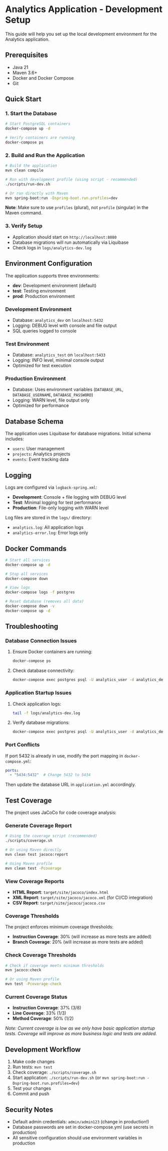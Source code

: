 # Analytics Application - Development Setup

This guide will help you set up the local development environment for the Analytics application.

## Prerequisites

- Java 21
- Maven 3.6+
- Docker and Docker Compose
- Git

## Quick Start

### 1. Start the Database

```bash
# Start PostgreSQL containers
docker-compose up -d

# Verify containers are running
docker-compose ps
```

### 2. Build and Run the Application

```bash
# Build the application
mvn clean compile

# Run with development profile (using script - recommended)
./scripts/run-dev.sh

# Or run directly with Maven
mvn spring-boot:run -Dspring-boot.run.profiles=dev
```

**Note**: Make sure to use `profiles` (plural), not `profile` (singular) in the Maven command.

### 3. Verify Setup

- Application should start on `http://localhost:8080`
- Database migrations will run automatically via Liquibase
- Check logs in `logs/analytics-dev.log`

## Environment Configuration

The application supports three environments:

- **dev**: Development environment (default)
- **test**: Testing environment  
- **prod**: Production environment

### Development Environment

- Database: `analytics_dev` on `localhost:5432`
- Logging: DEBUG level with console and file output
- SQL queries logged to console

### Test Environment

- Database: `analytics_test` on `localhost:5433`
- Logging: INFO level, minimal console output
- Optimized for test execution

### Production Environment

- Database: Uses environment variables (`DATABASE_URL`, `DATABASE_USERNAME`, `DATABASE_PASSWORD`)
- Logging: WARN level, file output only
- Optimized for performance

## Database Schema

The application uses Liquibase for database migrations. Initial schema includes:

- `users`: User management
- `projects`: Analytics projects
- `events`: Event tracking data

## Logging

Logs are configured via `logback-spring.xml`:

- **Development**: Console + file logging with DEBUG level
- **Test**: Minimal logging for test performance
- **Production**: File-only logging with WARN level

Log files are stored in the `logs/` directory:
- `analytics.log`: All application logs
- `analytics-error.log`: Error logs only

## Docker Commands

```bash
# Start all services
docker-compose up -d

# Stop all services
docker-compose down

# View logs
docker-compose logs -f postgres

# Reset database (removes all data)
docker-compose down -v
docker-compose up -d
```

## Troubleshooting

### Database Connection Issues

1. Ensure Docker containers are running:
   ```bash
   docker-compose ps
   ```

2. Check database connectivity:
   ```bash
   docker-compose exec postgres psql -U analytics_user -d analytics_dev -c "SELECT 1;"
   ```

### Application Startup Issues

1. Check application logs:
   ```bash
   tail -f logs/analytics-dev.log
   ```

2. Verify database migrations:
   ```bash
   docker-compose exec postgres psql -U analytics_user -d analytics_dev -c "\dt"
   ```

### Port Conflicts

If port 5432 is already in use, modify the port mapping in `docker-compose.yml`:

```yaml
ports:
  - "5434:5432"  # Change 5432 to 5434
```

Then update the database URL in `application.yml` accordingly.

## Test Coverage

The project uses JaCoCo for code coverage analysis:

### Generate Coverage Report
```bash
# Using the coverage script (recommended)
./scripts/coverage.sh

# Or using Maven directly
mvn clean test jacoco:report

# Using Maven profile
mvn clean test -Pcoverage
```

### View Coverage Reports
- **HTML Report**: `target/site/jacoco/index.html`
- **XML Report**: `target/site/jacoco/jacoco.xml` (for CI/CD integration)
- **CSV Report**: `target/site/jacoco/jacoco.csv`

### Coverage Thresholds
The project enforces minimum coverage thresholds:
- **Instruction Coverage**: 30% (will increase as more tests are added)
- **Branch Coverage**: 20% (will increase as more tests are added)

### Check Coverage Thresholds
```bash
# Check if coverage meets minimum thresholds
mvn jacoco:check

# Or using Maven profile
mvn test -Pcoverage-check
```

### Current Coverage Status
- **Instruction Coverage**: 37% (3/8)
- **Line Coverage**: 33% (1/3)  
- **Method Coverage**: 50% (1/2)

*Note: Current coverage is low as we only have basic application startup tests. Coverage will improve as more business logic and tests are added.*

## Development Workflow

1. Make code changes
2. Run tests: `mvn test`
3. Check coverage: `./scripts/coverage.sh`
4. Start application: `./scripts/run-dev.sh` (or `mvn spring-boot:run -Dspring-boot.run.profiles=dev`)
5. Test your changes
6. Commit and push

## Security Notes

- Default admin credentials: `admin/admin123` (change in production!)
- Database passwords are set in docker-compose.yml (use secrets in production)
- All sensitive configuration should use environment variables in production
